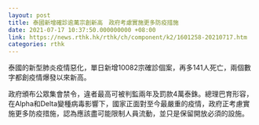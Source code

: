 ```yaml
---
layout: post
title: 泰國新增確診逾萬宗創新高　政府考慮實施更多防疫措施
date: 2021-07-17 10:37:50.000000000 +08:00
link: https://news.rthk.hk/rthk/ch/component/k2/1601258-20210717.htm
categories: rthk
---
```


泰國的新型肺炎疫情惡化，單日新增10082宗確診個案，再多141人死亡，兩個數字都創疫情爆發以來新高。

政府頒布公眾集會禁令，違者最高可被判監兩年及罰款4萬泰銖。總理巴育形容，在Alpha和Delta變種病毒影響下，國家正面對至今最嚴重的疫情，政府正考慮實施更多防疫措施，認為應該盡可能限制人員流動，並只是保留開放必須的設施。

